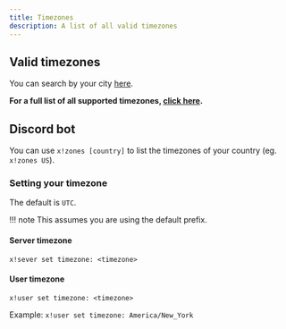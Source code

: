 ```yaml
---
title: Timezones
description: A list of all valid timezones
---
```


## Valid timezones

You can search by your city [here](https://www.timeanddate.com/time/map/).

**For a full list of all supported timezones, [click here](https://github.com/eartharoid/ChristmasCountdownBot/blob/master/timezones.txt).**

## Discord bot

You can use `x!zones [country]` to list the timezones of your country (eg. `x!zones US`).

### Setting your timezone

The default is `UTC`.

!!! note
	This assumes you are using the default prefix.

#### Server timezone

`x!sever set timezone: <timezone>`

#### User timezone

`x!user set timezone: <timezone>`

Example: `x!user set timezone: America/New_York`
